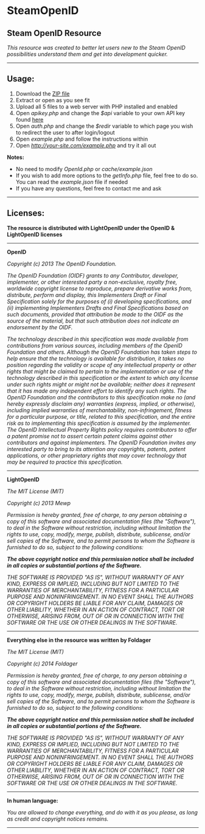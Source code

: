 SteamOpenID
===========

Steam OpenID Resource
----------------------

*This resource was created to better let users new to the Steam OpenID possibilities understand them and get into development quicker.*

*****

Usage:
------

1. Download the [ZIP file](https://github.com/foldagerdk/SteamOpenID/archive/master.zip)
2. Extract or open as you see fit
3. Upload all 5 files to a web server with PHP installed and enabled
4. Open *apikey.php* and change the *$api* variable to your own API key found [here](http://steamcommunity.com/dev/apikey)
5. Open *auth.php* and change the *$redir* variable to which page you wish to redirect the user to after login/logout
6. Open *example.php* and follow the instructions within
7. Open *http://your-site.com/example.php* and try it all out

**Notes:**
* No need to modify *OpenId.php* or *cache/example.json*
* If you wish to add more options to the *getInfo.php* file, feel free to do so. You can read the *example.json* file if needed
* If you have any questions, feel free to contact me and ask

*****

Licenses:
---------

**The resource is distributed with LightOpenID under the OpenID & LightOpenID licenses**

*****

**OpenID**

*Copyright (c) 2013 The OpenID Foundation.*

*The OpenID Foundation (OIDF) grants to any Contributor, developer, implementer, or other interested party a non-exclusive, royalty free, worldwide copyright license to reproduce, prepare derivative works from, distribute, perform and display, this Implementers Draft or Final Specification solely for the purposes of (i) developing specifications, and (ii) implementing Implementers Drafts and Final Specifications based on such documents, provided that attribution be made to the OIDF as the source of the material, but that such attribution does not indicate an endorsement by the OIDF.*

*The technology described in this specification was made available from contributions from various sources, including members of the OpenID Foundation and others. Although the OpenID Foundation has taken steps to help ensure that the technology is available for distribution, it takes no position regarding the validity or scope of any intellectual property or other rights that might be claimed to pertain to the implementation or use of the technology described in this specification or the extent to which any license under such rights might or might not be available; neither does it represent that it has made any independent effort to identify any such rights. The OpenID Foundation and the contributors to this specification make no (and hereby expressly disclaim any) warranties (express, implied, or otherwise), including implied warranties of merchantability, non-infringement, fitness for a particular purpose, or title, related to this specification, and the entire risk as to implementing this specification is assumed by the implementer. The OpenID Intellectual Property Rights policy requires contributors to offer a patent promise not to assert certain patent claims against other contributors and against implementers. The OpenID Foundation invites any interested party to bring to its attention any copyrights, patents, patent applications, or other proprietary rights that may cover technology that may be required to practice this specification.*

*****

**LightOpenID**

*The MIT License (MIT)*

*Copyright (c) 2013 Mewp <mewp151 at gmail dot com>*

*Permission is hereby granted, free of charge, to any person obtaining a copy of this software and associated documentation files (the "Software"), to deal in the Software without restriction, including without limitation the rights to use, copy, modify, merge, publish, distribute, sublicense, and/or sell copies of the Software, and to permit persons to whom the Software is furnished to do so, subject to the following conditions:*

***The above copyright notice and this permission notice shall be included in all copies or substantial portions of the Software.***

*THE SOFTWARE IS PROVIDED "AS IS", WITHOUT WARRANTY OF ANY KIND, EXPRESS OR IMPLIED, INCLUDING BUT NOT LIMITED TO THE WARRANTIES OF MERCHANTABILITY, FITNESS FOR A PARTICULAR PURPOSE AND NONINFRINGEMENT. IN NO EVENT SHALL THE AUTHORS OR COPYRIGHT HOLDERS BE LIABLE FOR ANY CLAIM, DAMAGES OR OTHER LIABILITY, WHETHER IN AN ACTION OF CONTRACT, TORT OR OTHERWISE, ARISING FROM, OUT OF OR IN CONNECTION WITH THE SOFTWARE OR THE USE OR OTHER DEALINGS IN THE SOFTWARE.*

*****

**Everything else in the resource was written by Foldager**

*The MIT License (MIT)*

*Copyright (c) 2014 Foldager*

*Permission is hereby granted, free of charge, to any person obtaining a copy of this software and associated documentation files (the "Software"), to deal in the Software without restriction, including without limitation the rights to use, copy, modify, merge, publish, distribute, sublicense, and/or sell copies of the Software, and to permit persons to whom the Software is furnished to do so, subject to the following conditions:*

***The above copyright notice and this permission notice shall be included in all copies or substantial portions of the Software.***

*THE SOFTWARE IS PROVIDED "AS IS", WITHOUT WARRANTY OF ANY KIND, EXPRESS OR IMPLIED, INCLUDING BUT NOT LIMITED TO THE WARRANTIES OF MERCHANTABILITY, FITNESS FOR A PARTICULAR PURPOSE AND NONINFRINGEMENT. IN NO EVENT SHALL THE AUTHORS OR COPYRIGHT HOLDERS BE LIABLE FOR ANY CLAIM, DAMAGES OR OTHER LIABILITY, WHETHER IN AN ACTION OF CONTRACT, TORT OR OTHERWISE, ARISING FROM, OUT OF OR IN CONNECTION WITH THE SOFTWARE OR THE USE OR OTHER DEALINGS IN THE SOFTWARE.*

*****

**In human language:**

*You are allowed to change everything, and do with it as you please, as long as credit and copyright notices remains.*

*****
